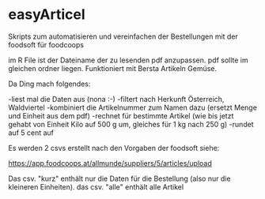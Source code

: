 # easyArticel
Skripts zum automatisieren und vereinfachen der Bestellungen mit der foodsoft für foodcoops

im R File ist der Dateiname der zu lesenden pdf anzupassen. pdf sollte im gleichen ordner liegen.
Funktioniert mit Bersta Artikeln Gemüse.

Da Ding mach folgendes:

-liest mal die Daten aus (nona :-)
-filtert nach Herkunft Österreich, Waldviertel
-kombiniert die Artikelnummer zum Namen dazu (ersetzt Menge und Einheit aus dem pdf)
-rechnet für bestimmte Artikel (wie bis jetzt gehabt von Einheit Kilo auf 500 g um, gleiches für 1 kg nach 250 g)
-rundet auf 5 cent auf

Es werden 2 csvs erstellt nach den Vorgaben der foodsoft siehe:

https://app.foodcoops.at/allmunde/suppliers/5/articles/upload

Das csv. "kurz" enthält nur die Daten für die Bestellung (also nur die kleineren Einheiten).
das csv. "alle" enthält alle Artikel 
